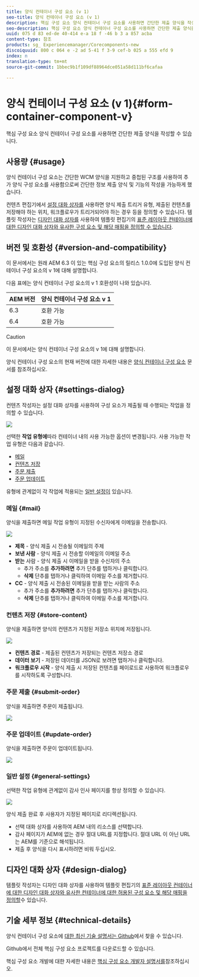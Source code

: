 ```yaml
---
title: 양식 컨테이너 구성 요소 (v 1)
seo-title: 양식 컨테이너 구성 요소 (v 1)
description: 핵심 구성 요소 양식 컨테이너 구성 요소를 사용하면 간단한 제출 양식을 작성할 수 있습니다.
seo-description: 핵심 구성 요소 양식 컨테이너 구성 요소를 사용하면 간단한 제출 양식을 작성할 수 있습니다.
uuid: 075 d 83 ed-de 40-414 e-a 18 f -46 b 3 a 857 acba
content-type: 참조
products: sg_ Experiencemanager/Corecomponents-new
discoiquuid: 800 c 064 e -2 ad 5-41 f 3-9 cef-b 025 a 555 efd 9
index: n
translation-type: tm+mt
source-git-commit: 1bbec9b1f109df88964dce051a58d111bf6cafaa

---
```



# 양식 컨테이너 구성 요소 (v 1){#form-container-component-v}

핵심 구성 요소 양식 컨테이너 구성 요소를 사용하면 간단한 제출 양식을 작성할 수 있습니다.

## 사용량 {#usage}

양식 컨테이너 구성 요소는 간단한 WCM 양식을 지원하고 중첩된 구조를 사용하여 추가 양식 구성 요소를 사용함으로써 간단한 정보 제출 양식 및 기능의 작성을 가능하게 했습니다.

컨텐츠 편집기에서 [설정 대화 상자를](form-container-v1.md#main-pars_title) 사용하면 양식 제출 트리거 유형, 제출된 컨텐츠를 저장해야 하는 위치, 워크플로우가 트리거되어야 하는 경우 등을 정의할 수 있습니다. 템플릿 작성자는 [디자인 대화 상자를](form-container-v1.md#main-pars_title_1995166862) 사용하여 템플릿 편집기의 [표준 레이아웃 컨테이너에 대한 디자인 대화 상자와 유사한 구성 요소 및 해당 매핑을 정의할 수 있습니다](https://helpx.adobe.com/experience-manager/6-4/sites/authoring/using/templates.html#main-pars_title_1754153843).

## 버전 및 호환성 {#version-and-compatibility}

이 문서에서는 원래 AEM 6.3 이 있는 핵심 구성 요소의 릴리스 1.0.0에 도입된 양식 컨테이너 구성 요소의 v 1에 대해 설명합니다.

다음 표에는 양식 컨테이너 구성 요소의 v 1 호환성이 나와 있습니다.

| AEM 버전 | 양식 컨테이너 구성 요소 v 1 |
|--- |--- |
| 6.3 | 호환 가능 |
| 6.4 | 호환 가능 |

>[!CAUTION]
>
>이 문서에서는 양식 컨테이너 구성 요소의 v 1에 대해 설명합니다.
>
>양식 컨테이너 구성 요소의 현재 버전에 대한 자세한 내용은 [양식 컨테이너 구성 요소](form-container.md) 문서를 참조하십시오.

## 설정 대화 상자 {#settings-dialog}

컨텐츠 작성자는 설정 대화 상자를 사용하여 구성 요소가 제출될 때 수행되는 작업을 정의할 수 있습니다.

![](assets/chlimage_1.png)

선택한 **작업 유형에**따라 컨테이너 내의 사용 가능한 옵션이 변경됩니다. 사용 가능한 작업 유형은 다음과 같습니다.

* [메일](form-container-v1.md#main-pars_title_966511656)
* [컨텐츠 저장](form-container-v1.md#main-pars_title_2065985840)
* [주문 제출](form-container-v1.md#main-pars_title_686874527)
* [주문 업데이트](form-container-v1.md#main-pars_title_410109286)

유형에 관계없이 각 작업에 적용되는 [일반 설정이](form-container-v1.md#main-pars_title_375403046) 있습니다.

### 메일 {#mail}

양식을 제출하면 메일 작업 유형이 지정된 수신자에게 이메일을 전송합니다.

![](assets/chlimage_1-1.png)

* **제목** - 양식 제출 시 전송될 이메일의 주제
* **보낸 사람** - 양식 제출 시 전송할 이메일의 이메일 주소
* **받는** 사람 - 양식 제출 시 이메일을 받을 수신자의 주소
   * 추가 주소를 **추가하려면** 추가 단추를 탭하거나 클릭합니다.
   * **삭제** 단추를 탭하거나 클릭하여 이메일 주소를 제거합니다.
* **CC** - 양식 제출 시 전송된 이메일을 받을 받는 사람의 주소
   * 추가 주소를 **추가하려면** 추가 단추를 탭하거나 클릭합니다.
   * **삭제** 단추를 탭하거나 클릭하여 이메일 주소를 제거합니다.

### 컨텐츠 저장 {#store-content}

양식을 제출하면 양식의 컨텐츠가 지정된 저장소 위치에 저장됩니다.

![](assets/chlimage_1-2.png)

* **컨텐츠 경로** - 제출된 컨텐츠가 저장되는 컨텐츠 저장소 경로
* **데이터 보기** - 저장된 데이터를 JSON로 보려면 탭하거나 클릭합니다.
* **워크플로우 시작** - 양식 제출 시 저장된 컨텐츠를 페이로드로 사용하여 워크플로우를 시작하도록 구성합니다.

### 주문 제출 {#submit-order}

양식을 제출하면 주문이 제출됩니다.

![](assets/chlimage_1-3.png)

### 주문 업데이트 {#update-order}

양식을 제출하면 주문이 업데이트됩니다.

![](assets/chlimage_1-4.png)

### 일반 설정 {#general-settings}

선택한 작업 유형에 관계없이 감사 인사 페이지를 항상 정의할 수 있습니다.

![](assets/chlimage_1-5.png)

양식 제출 완료 후 사용자가 지정된 페이지로 리디렉션됩니다.

* 선택 대화 상자를 사용하여 AEM 내의 리소스를 선택합니다.
* 감사 페이지가 AEM에 없는 경우 절대 URL를 지정합니다. 절대 URL 이 아닌 URL는 AEM를 기준으로 해석됩니다.
* 제출 후 양식을 다시 표시하려면 비워 두십시오.

## 디자인 대화 상자 {#design-dialog}

템플릿 작성자는 디자인 대화 상자를 사용하여 템플릿 편집기의 [표준 레이아웃 컨테이너에 대한 디자인 대화 상자와 유사한 컨테이너에 대한 허용된 구성 요소 및 해당 매핑을 정의할](https://helpx.adobe.com/experience-manager/6-4/sites/authoring/using/templates.html#main-pars_title_1754153843)수 있습니다.

## 기술 세부 정보 {#technical-details}

양식 컨테이너 구성 요소에 [대한 최신 기술 설명서는 Github](https://github.com/adobe/aem-core-wcm-components/tree/master/content/src/content/jcr_root/apps/core/wcm/components/form/container/v1/container)에서 찾을 수 있습니다.

Github에서 전체 핵심 구성 요소 프로젝트를 다운로드할 수 있습니다.

핵심 구성 요소 개발에 대한 자세한 내용은 [핵심 구성 요소 개발자 설명서를](developing.md)참조하십시오.
